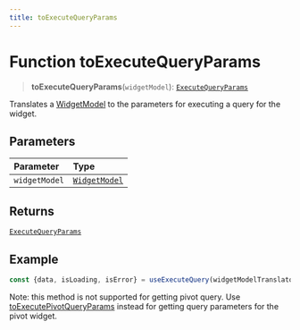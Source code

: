 ```yaml
---
title: toExecuteQueryParams
---
```


# Function toExecuteQueryParams

> **toExecuteQueryParams**(`widgetModel`): [`ExecuteQueryParams`](../../../interfaces/interface.ExecuteQueryParams.md)

Translates a [WidgetModel](../../interface.WidgetModel.md) to the parameters for executing a query for the widget.

## Parameters

| Parameter | Type |
| :------ | :------ |
| `widgetModel` | [`WidgetModel`](../../interface.WidgetModel.md) |

## Returns

[`ExecuteQueryParams`](../../../interfaces/interface.ExecuteQueryParams.md)

## Example

```ts
const {data, isLoading, isError} = useExecuteQuery(widgetModelTranslator.toExecuteQueryParams(widgetModel));
```

Note: this method is not supported for getting pivot query.
Use [toExecutePivotQueryParams](function.toExecutePivotQueryParams.md) instead for getting query parameters for the pivot widget.
